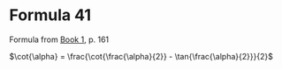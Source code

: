 # Formula 41

Formula from [Book 1](../../Buch1.md), p. 161

$\cot{\alpha} = \frac{\cot{\frac{\alpha}{2}} - \tan{\frac{\alpha}{2}}}{2}$
